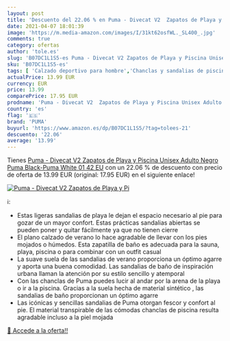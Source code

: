 ```yaml
---
layout: post
title: 'Descuento del 22.06 % en Puma - Divecat V2  Zapatos de Playa y Pi'
date: 2021-04-07 18:01:39
image: 'https://m.media-amazon.com/images/I/31kt62osfWL._SL400_.jpg'
comments: true
category: ofertas
author: 'tole.es'
slug: 'B07DC1L1S5-es Puma - Divecat V2 Zapatos de Playa y Piscina Unisex Adulto...'
sku: 'B07DC1L1S5-es'
tags: [ 'Calzado deportivo para hombre','Chanclas y sandalias de piscina para hombre','Zapatillas y calzado deportivo para hombre','Zapatos','Zapatos para hombre','Zapatos y complementos','puma','zapatos', ]
actualPrice: 13.99 EUR
currency: EUR
price: 13.99
comparePrice: 17.95 EUR
prodname: 'Puma - Divecat V2  Zapatos de Playa y Piscina Unisex Adulto  Negro  Puma Black-Puma White 01   42 EU'
country: 'es'
flag: '🇪🇸'
brand: 'PUMA'
buyurl: 'https://www.amazon.es/dp/B07DC1L1S5/?tag=tolees-21'
descuento: '22.06'
average: '13.99'
---
```


Tienes [Puma - Divecat V2  Zapatos de Playa y Piscina Unisex Adulto  Negro  Puma Black-Puma White 01   42 EU](https://www.amazon.es/dp/B07DC1L1S5/?tag=tolees-21) con un 22.06 % de descuento con precio de oferta de 13.99 EUR (original: 17.95 EUR) en el siguiente enlace!

[![Puma - Divecat V2  Zapatos de Playa y Pi](https://m.media-amazon.com/images/I/31kt62osfWL._SL400_.jpg)](https://www.amazon.es/dp/B07DC1L1S5/?tag=tolees-21)

ℹ️:

- Estas ligeras sandalias de playa le dejan el espacio necesario al pie para gozar de un mayor confort. Estas prácticas sandalias abiertas se pueden poner y quitar fácilmente ya que no tienen cierre
- El plano calzado de verano lo hace agradable de llevar con los pies mojados o húmedos. Esta zapatilla de baño es adecuada para la sauna, playa, piscina o para combinar con un outfit casual
- La suave suela de las sandalias de verano proporciona un óptimo agarre y aporta una buena comodidad. Las sandalias de baño de inspiración urbana llaman la atención por su estilo sencillo y atemporal
- Con las chanclas de Puma puedes lucir al andar por la arena de la playa o ir a la piscina. Gracias a la suela hecha de material sintético , las sandalias de baño proporcionan un óptimo agarre
- Las icónicas y sencillas sandalias de Puma otorgan fescor y confort al pie. El material transpirable de las cómodas chanclas de piscina resulta agradable incluso a la piel mojada

[🛒 Accede a la oferta!!](https://www.amazon.es/dp/B07DC1L1S5/?tag=tolees-21)
